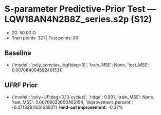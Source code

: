 # S-parameter Predictive-Prior Test — LQW18AN4N2B8Z_series.s2p (S12)
- Z0: 50.00 Ω
- Train points: 321  |  Test points: 80

## Baseline
- {'model': 'poly_complex_logf(deg=3)', 'train_MSE': None, 'test_MSE': 0.007064004592401531}

## UFRF Prior
- {'model': 'poly+UF(deg=3,13-cycles)', 'ridge': 0.001, 'train_MSE': None, 'test_MSE': 0.00709023600463154, 'improvement_percent': -0.3713391163168937}
**Held-out improvement:** -0.37%